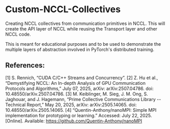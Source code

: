 # Custom-NCCL-Collectives
Creating NCCL collectives from communication primitives in NCCL. This will create the API layer of NCCL while reusing the Transport layer and other NCCL code.

This is meant for educational purposes and to be used to demonstrate the multiple layers of abstraction involved in PyTorch's distributed training.

## References:
[1] S. Rennich, “CUDA C/C++ Streams and Concurrency”.
[2] Z. Hu et al., “Demystifying NCCL: An In-depth Analysis of GPU Communication Protocols and Algorithms,” July 07, 2025, arXiv: arXiv:2507.04786. doi: 10.48550/arXiv.2507.04786.
[3] M. Keiblinger, M. Sieg, J. M. Ong, S. Jaghouar, and J. Hagemann, “Prime Collective Communications Library -- Technical Report,” May 20, 2025, arXiv: arXiv:2505.14065. doi: 10.48550/arXiv.2505.14065.
[4] “Quentin-Anthony/nanoMPI: Simple MPI implementation for prototyping or learning.” Accessed: July 22, 2025. [Online]. Available: https://github.com/Quentin-Anthony/nanoMPI
